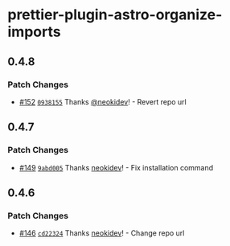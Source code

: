 # prettier-plugin-astro-organize-imports

## 0.4.8

### Patch Changes

- [#152](https://github.com/neokidev/prettier-plugin-astro-organize-imports/pull/152) [`0938155`](https://github.com/neokidev/prettier-plugin-astro-organize-imports/commit/0938155c1f551abb71cb80d9439452b6ef514da1) Thanks [@neokidev](https://github.com/neokidev)! - Revert repo url

## 0.4.7

### Patch Changes

- [#149](https://github.com/neokidev/prettier-plugin-astro-organize-imports/pull/149) [`9abd005`](https://github.com/neokidev/prettier-plugin-astro-organize-imports/commit/9abd00510bd417b485c6f5738f042da6e0989f19) Thanks [neokidev](https://github.com/neokidev)! - Fix installation command

## 0.4.6

### Patch Changes

- [#146](https://github.com/neokidev/prettier-plugin-astro-organize-imports/pull/146) [`cd22324`](https://github.com/neokidev/prettier-plugin-astro-organize-imports/commit/cd22324650be8e46b8a9b21d7777150b34f03a19) Thanks [neokidev](https://github.com/neokidev)! - Change repo url
